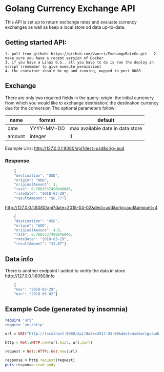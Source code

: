 # Golang Currency Exchange API
This API is set up to return exchange rates and evaluate currency exchanges as well as keep a local store od data up-to-date.
##  Getting started API:
	1. pull from github: https://github.com/Vworri/ExchangeRateGo.git	2. make sure you have a recent version of Docker 
    3. if you have a Linux O.S., all you have to do is run the deploy.sh script (remember to give execute permission)
    4. the container should be up and running, mapped to port 8080
## Exchange
There are only two required fields in the query:
origin: the initial currencry from which you would like to exchange
destination: the destination currency due for the conversion
The optional parameters follow:

| name  | format  |default |
|--|--|--|
|  date |YYYY-MM-DD  | max available date in data store|
|  amount | integer  | 1|

Example Urls:
http://127.0.0.1:8080/api?dest=usd&orig=aud
### Response

```javascript
    {
	"destination": "USD",
	"origin": "AUD",
	"originalAmount": 1,
	"rate": 0.7683337490646046,
	"rateDate": "2018-03-29",
	"resultAmount": "$0.77"} 
```


http://127.0.0.1:8080/api?date=2018-04-02&dest=usd&orig=aud&amount=4

``` javascript
    {
	"destination": "USD",
	"origin": "AUD",
	"originalAmount": 4.0,
	"rate": 0.7683337490646046,
	"rateDate": "2018-03-29",
	"resultAmount": "$3.07"}
```
## Data info
There is another endpoint I added to verify the data in store
http://127.0.0.1:8080/info

```javascript
    {
	"max": "2018-03-29",
	"min": "2018-01-02"}
```


## Example Code (generated by insomnia)
```ruby
require 'uri'
require 'net/http'

url = URI("http://localhost:8080/api?date=2017-02-08&dest=usd&orig=aud&amount=10")

http = Net::HTTP.new(url.host, url.port)

request = Net::HTTP::Get.new(url)

response = http.request(request)
puts response.read_body
```